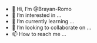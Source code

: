 - 👋 Hi, I’m @Brayan-Romo
- 👀 I’m interested in ...
- 🌱 I’m currently learning ...
- 💞️ I’m looking to collaborate on ...
- 📫 How to reach me ...

<!---
Brayan-Romo/Brayan-Romo is a ✨ special ✨ repository because its `README.md` (this file) appears on your GitHub profile.
You can click the Preview link to take a look at your changes.
--->
